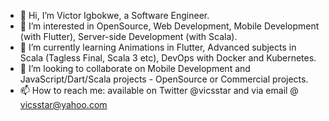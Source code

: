 - 👋 Hi, I’m Victor Igbokwe, a Software Engineer.
- 👀 I’m interested in OpenSource, Web Development, Mobile Development (with Flutter), Server-side Development (with Scala).
- 🌱 I’m currently learning Animations in Flutter, Advanced subjects in Scala (Tagless Final, Scala 3 etc), DevOps with Docker and Kubernetes.
- 💞️ I’m looking to collaborate on Mobile Development and JavaScript/Dart/Scala projects - OpenSource or Commercial projects.
- 📫 How to reach me: available on Twitter @vicsstar and via email @ vicsstar@yahoo.com

<!---
vicsstar/vicsstar is a ✨ special ✨ repository because its `README.md` (this file) appears on your GitHub profile.
You can click the Preview link to take a look at your changes.
--->
